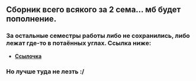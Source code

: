 ## Сборник всего всякого за 2 сема... мб будет пополнение.

### За остальные семестры работы либо не сохранились, либо лежат где-то в потаённых углах. Ссылка ниже:

- **[Ссылочка](https://github.com/dYGamma/FullDich)**

### Но лучше туда не лезть :/
